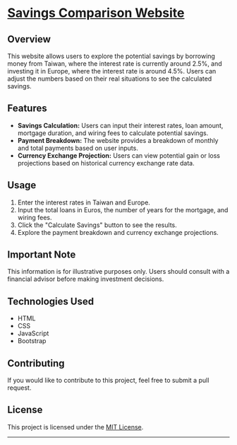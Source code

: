 # [Savings Comparison Website](https://pocession.github.io/MortgageToolBox/)

## Overview

This website allows users to explore the potential savings by borrowing money from Taiwan, where the interest rate is currently around 2.5%, and investing it in Europe, where the interest rate is around 4.5%. Users can adjust the numbers based on their real situations to see the calculated savings.

## Features

- **Savings Calculation:** Users can input their interest rates, loan amount, mortgage duration, and wiring fees to calculate potential savings.
- **Payment Breakdown:** The website provides a breakdown of monthly and total payments based on user inputs.
- **Currency Exchange Projection:** Users can view potential gain or loss projections based on historical currency exchange rate data.

## Usage

1. Enter the interest rates in Taiwan and Europe.
2. Input the total loans in Euros, the number of years for the mortgage, and wiring fees.
3. Click the "Calculate Savings" button to see the results.
4. Explore the payment breakdown and currency exchange projections.

## Important Note

This information is for illustrative purposes only. Users should consult with a financial advisor before making investment decisions.

## Technologies Used

- HTML
- CSS
- JavaScript
- Bootstrap

## Contributing

If you would like to contribute to this project, feel free to submit a pull request.

## License

This project is licensed under the [MIT License](LICENSE).

---
